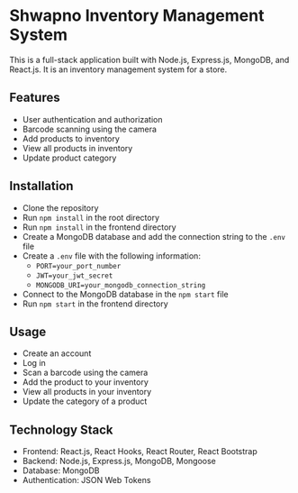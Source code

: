 # Shwapno Inventory Management System

This is a full-stack application built with Node.js, Express.js, MongoDB, and React.js. It is an inventory management system for a store.

## Features

- User authentication and authorization
- Barcode scanning using the camera
- Add products to inventory
- View all products in inventory
- Update product category

## Installation

- Clone the repository
- Run `npm install` in the root directory
- Run `npm install` in the frontend directory
- Create a MongoDB database and add the connection string to the `.env` file
- Create a `.env` file with the following information:
  - `PORT=your_port_number`
  - `JWT=your_jwt_secret`
  - `MONGODB_URI=your_mongodb_connection_string`
- Connect to the MongoDB database in the `npm start` file
- Run `npm start` in the frontend directory

## Usage

- Create an account
- Log in
- Scan a barcode using the camera
- Add the product to your inventory
- View all products in your inventory
- Update the category of a product

## Technology Stack

- Frontend: React.js, React Hooks, React Router, React Bootstrap
- Backend: Node.js, Express.js, MongoDB, Mongoose
- Database: MongoDB
- Authentication: JSON Web Tokens
